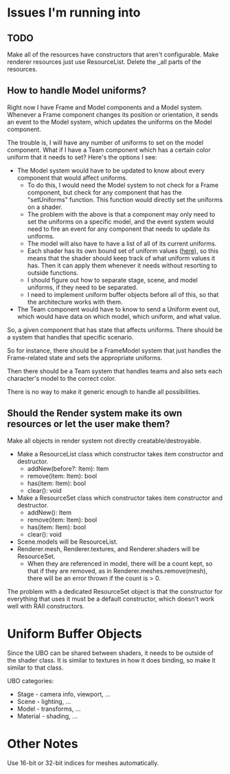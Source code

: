 # Issues I'm running into

## TODO

Make all of the resources have constructors that aren't configurable.
Make renderer resources just use ResourceList.
Delete the _all parts of the resources.


## How to handle Model uniforms?

Right now I have Frame and Model components and a Model system. Whenever a Frame component changes its position or orientation, it sends an event to the Model system, which updates the uniforms on the Model component.

The trouble is, I will have any number of uniforms to set on the model component. What if I have a Team component which has a certain color uniform that it needs to set? Here's the options I see:

* The Model system would have to be updated to know about every component that would affect uniforms.
  * To do this, I would need the Model system to not check for a Frame component, but check for any component that has the "setUniforms" function. This function would directly set the uniforms on a shader.
  * The problem with the above is that a component may only need to set the uniforms on a specific model, and the event system would need to fire an event for any component that needs to update its uniforms.
  * The model will also have to have a list of all of its current uniforms.
  * Each shader has its own bound set of uniform values ([here](https://stackoverflow.com/questions/10857602/do-uniform-values-remain-in-glsl-shader-if-unbound)), so this means that the shader should keep track of what uniform values it has. Then it can apply them whenever it needs without resorting to outside functions.
  * I should figure out how to separate stage, scene, and model uniforms, if they need to be separated.
  * I need to implement uniform buffer objects before all of this, so that the architecture works with them.
* The Team component would have to know to send a Uniform event out, which would have data on which model, which uniform, and what value.

So, a given component that has state that affects uniforms. There should be a system that handles that specific scenario. 

So for instance, there should be a FrameModel system that just handles the Frame-related state and sets the appropriate uniforms.

Then there should be a Team system that handles teams and also sets each character's model to the correct color.

There is no way to make it generic enough to handle all possibilities.

## Should the Render system make its own resources or let the user make them?

Make all objects in render system not directly creatable/destroyable.
* Make a ResourceList class which constructor takes item constructor and destructor.
  * addNew(before?: Item): Item
  * remove(item: Item): bool
  * has(item: Item): bool
  * clear(): void
* Make a ResourceSet class which constructor takes item constructor and destructor.
  * addNew(): Item
  * remove(item: Item): bool
  * has(item: Item): bool
  * clear(): void
* Scene.models will be ResourceList.
* Renderer.mesh, Renderer.textures, and Renderer.shaders will be ResourceSet.
  * When they are referenced in model, there will be a count kept,
    so that if they are removed, as in Renderer.meshes.remove(mesh), there will
	be an error thrown if the count is > 0.

The problem with a dedicated ResourceSet object is that the constructor for everything that uses it must be a default constructor, which doesn't work well with RAII constructors.

# Uniform Buffer Objects

Since the UBO can be shared between shaders, it needs to be outside of the shader class. It is similar to textures in how it does binding, so make it similar to that class.

UBO categories:
* Stage - camera info, viewport, ...
* Scene - lighting, ...
* Model - transforms, ...
* Material - shading, ...

# Other Notes

Use 16-bit or 32-bit indices for meshes automatically.
